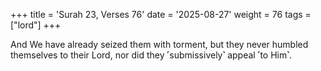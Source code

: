 +++
title = 'Surah 23, Verses 76'
date = '2025-08-27'
weight = 76
tags = ["lord"]
+++

And We have already seized them with torment, but they never humbled themselves to their Lord, nor did they ˹submissively˺ appeal ˹to Him˺.